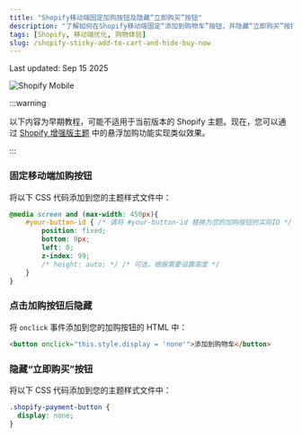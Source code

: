 ```yaml
---
title: "Shopify移动端固定加购按钮及隐藏“立即购买”按钮"
description: "了解如何在Shopify移动端固定“添加到购物车”按钮，并隐藏“立即购买”按钮，优化移动购物体验。注意：部分内容可能已过时。"
tags: [Shopify, 移动端优化, 购物体验]
slug: /shopify-sticky-add-to-cart-and-hide-buy-now
---
```


Last updated: Sep 15 2025

![Shopify Mobile](https://images.unsplash.com/photo-1611162617213-6d22e721c1d6?ixlib=rb-4.0.3&ixid=M3wxMjA3fDB8MHxwaG90by1wYWdlfHx8fGVufDB8fHx8fA%3D%3D&auto=format&fit=crop&w=1770&q=80)

:::warning

以下内容为早期教程，可能不适用于当前版本的 Shopify 主题。现在，您可以通过 [Shopify 增强版主题](https://shopify2006.com/enhanced-shopify-theme/) 中的悬浮加购功能实现类似效果。

:::

### 固定移动端加购按钮

将以下 CSS 代码添加到您的主题样式文件中：

```css
@media screen and (max-width: 450px){
    #your-button-id { /* 请将 #your-button-id 替换为您的加购按钮的实际ID */
        position: fixed;
        bottom: 0px;
        left: 0;
        z-index: 99;
        /* height: auto; */ /* 可选，根据需要设置高度 */
    }
}
```

### 点击加购按钮后隐藏

将 `onclick` 事件添加到您的加购按钮的 HTML 中：

```html
<button onclick="this.style.display = 'none'">添加到购物车</button>
```

### 隐藏“立即购买”按钮

将以下 CSS 代码添加到您的主题样式文件中：

```css
.shopify-payment-button {
  display: none;
}
